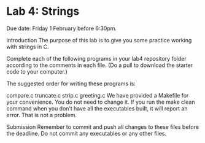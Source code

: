 # Lab 4: Strings
Due date: Friday 1 February before 6:30pm.

Introduction
The purpose of this lab is to give you some practice working with strings in C.

Complete each of the following programs in your lab4 repository folder according to the comments in each file. (Do a pull to download the starter code to your computer.)

The suggested order for writing these programs is:

compare.c
truncate.c
strip.c
greeting.c
We have provided a Makefile for your convenience. You do not need to change it. If you run the make clean command when you don’t have all the executables built, it will report an error. That is not a problem.

Submission
Remember to commit and push all changes to these files before the deadline. Do not commit any executables or any other files.
